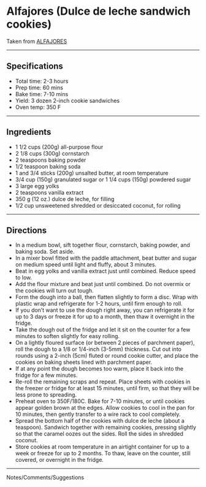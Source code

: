# Alfajores (Dulce de leche sandwich cookies)

Taken from
[ALFAJORES](https://prettysimplesweet.com/alfajores/)

---
## Specifications
- Total time: 2-3 hours
- Prep time: 60 mins
- Bake time: 7-10 mins
- Yield: 3 dozen 2-inch cookie sandwiches
- Oven temp: 350 F


---
## Ingredients

-  1 1/2 cups (200g) all-purpose flour
- 2 1/8 cups (300g) cornstarch
- 2 teaspoons baking powder
- 1/2 teaspoon baking soda
- 1 and 3/4 sticks (200g) unsalted butter, at room temperature
- 3/4 cup (150g) granulated sugar or 1 1/4 cups (150g) powdered sugar
- 3 large egg yolks
- 2 teaspoons vanilla extract
- 350 g (12 oz.) dulce de leche, for filling
- 1/2 cup unsweetened shredded or desiccated coconut, for rolling


---
## Directions

- In a medium bowl, sift together flour, cornstarch, baking powder, and baking soda. Set aside.
- In a mixer bowl fitted with the paddle attachment, beat butter and sugar on medium speed until light and fluffy, about 3 minutes. 
- Beat in egg yolks and vanilla extract just until combined. Reduce speed to low. 
- Add the flour mixture and beat just until combined. Do not overmix or the cookies will turn out tough.
- Form the dough into a ball, then flatten slightly to form a disc. Wrap with plastic wrap and refrigerate for 1-2 hours, until firm enough to roll.
- If you don’t want to use the dough right away, you can refrigerate it for up to 3 days or freeze it for up to a month, then thaw it overnight in the fridge.
- Take the dough out of the fridge and let it sit on the counter for a few minutes to soften slightly for easy rolling. 
- On a lightly floured surface (or between 2 pieces of parchment paper), roll the dough to a 1/8 or 1/4-inch (3-5mm) thickness. Cut out into rounds using a 2-inch (5cm) fluted or round cookie cutter, and place the cookies on baking sheets lined with parchment paper.
- If at any point the dough becomes too warm, place it back into the fridge for a few minutes. 
- Re-roll the remaining scraps and repeat. Place sheets with cookies in the freezer or fridge for at least 15 minutes, until firm, so that they will be less prone to spreading.
- Preheat oven to 350F/180C. Bake for 7-10 minutes, or until cookies appear golden brown at the edges. Allow cookies to cool in the pan for 10 minutes, then gently transfer to a wire rack to cool completely.
- Spread the bottom half of the cookies with dulce de leche (about a teaspoon). Sandwich together with remaining cookies, pressing slightly so that the caramel oozes out the sides. Roll the sides in shredded coconut.
- Store cookies at room temperature in an airtight container for up to a week or freeze for up to 2 months. To thaw, leave on the counter, still covered, or overnight in the fridge.


---
Notes/Comments/Suggestions

